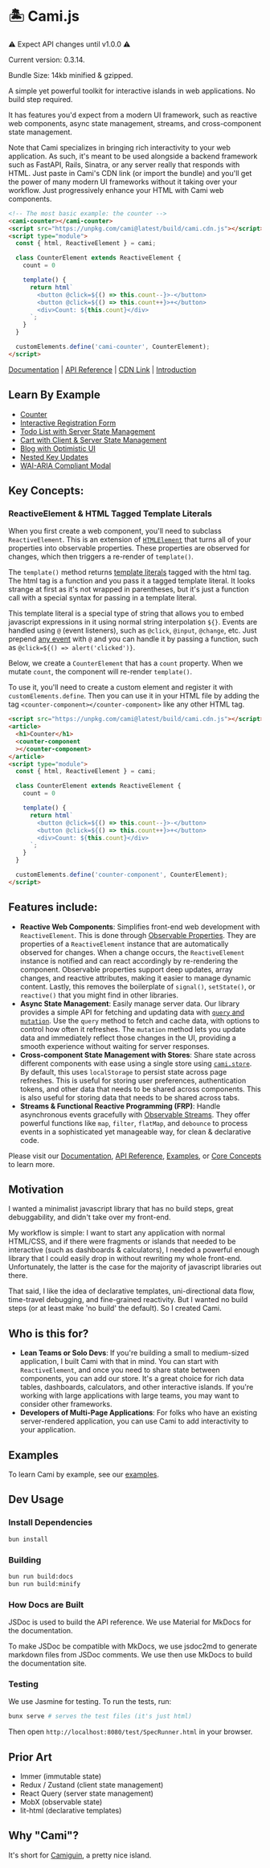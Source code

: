 # 🏝️ Cami.js

⚠️ Expect API changes until v1.0.0 ⚠️

Current version: 0.3.14.

Bundle Size: 14kb minified & gzipped.

A simple yet powerful toolkit for interactive islands in web applications. No build step required.

It has features you'd expect from a modern UI framework, such as reactive web components, async state management, streams, and cross-component state management.

Note that Cami specializes in bringing rich interactivity to your web application. As such, it's meant to be used alongside a backend framework such as FastAPI, Rails, Sinatra, or any server really that responds with HTML. Just paste in Cami's CDN link (or import the bundle) and you'll get the power of many modern UI frameworks without it taking over your workflow. Just progressively enhance your HTML with Cami web components.

```html
<!-- The most basic example: the counter -->
<cami-counter></cami-counter>
<script src="https://unpkg.com/cami@latest/build/cami.cdn.js"></script>
<script type="module">
  const { html, ReactiveElement } = cami;

  class CounterElement extends ReactiveElement {
    count = 0

    template() {
      return html`
        <button @click=${() => this.count--}>-</button>
        <button @click=${() => this.count++}>+</button>
        <div>Count: ${this.count}</div>
      `;
    }
  }

  customElements.define('cami-counter', CounterElement);
</script>
```

[Documentation](https://camijs.com/) | [API Reference](https://camijs.com/api/) | [CDN Link](https://unpkg.com/cami@latest/build/cami.cdn.js) | [Introduction](https://camijs.com/)

## Learn By Example

* [Counter](https://camijs.com/learn_by_example/counter/)
* [Interactive Registration Form](https://camijs.com/learn_by_example/form_validation/)
* [Todo List with Server State Management](https://camijs.com/learn_by_example/todo_list_server/)
* [Cart with Client & Server State Management](https://camijs.com/learn_by_example/cart/)
* [Blog with Optimistic UI](https://camijs.com/learn_by_example/blog/)
* [Nested Key Updates](https://camijs.com/learn_by_example/nested_updates/)
* [WAI-ARIA Compliant Modal](https://camijs.com/learn_by_example/modal/)

## Key Concepts:

### ReactiveElement & HTML Tagged Template Literals

When you first create a web component, you'll need to subclass `ReactiveElement`. This is an extension of [`HTMLElement`](https://developer.mozilla.org/en-US/docs/Web/API/Web_components/Using_custom_elements) that turns all of your properties into observable properties. These properties are observed for changes, which then triggers a re-render of `template()`.

The `template()` method returns [template literals](https://developer.mozilla.org/en-US/docs/Web/JavaScript/Reference/Template_literals#tagged_templates:~:text=This%20is%20useful%20for%20many%20tools%20which%20give%20special%20treatment%20to%20literals%20tagged%20by%20a%20particular%20name) tagged with the html tag. The html tag is a function and you pass it a tagged template literal. It looks strange at first as it's not wrapped in parentheses, but it's just a function call with a special syntax for passing in a template literal.

This template literal is a special type of string that allows you to embed javascript expressions in it using normal string interpolation `${}`. Events are handled using `@` (event listeners), such as `@click`, `@input`, `@change`, etc. Just prepend [any event](https://developer.mozilla.org/en-US/docs/Web/Events#:~:text=wheel%20event-,Element,-animationcancel%20event) with `@` and you can handle it by passing a function, such as `@click=${() => alert('clicked')}`.

Below, we create a `CounterElement` that has a `count` property. When we mutate `count`, the component will re-render `template()`.

To use it, you'll need to create a custom element and register it with `customElements.define`. Then you can use it in your HTML file by adding the tag `<counter-component></counter-component>` like any other HTML tag.

```html
<script src="https://unpkg.com/cami@latest/build/cami.cdn.js"></script>
<article>
  <h1>Counter</h1>
  <counter-component
  ></counter-component>
</article>
<script type="module">
  const { html, ReactiveElement } = cami;

  class CounterElement extends ReactiveElement {
    count = 0

    template() {
      return html`
        <button @click=${() => this.count--}>-</button>
        <button @click=${() => this.count++}>+</button>
        <div>Count: ${this.count}</div>
      `;
    }
  }

  customElements.define('counter-component', CounterElement);
</script>
```

## Features include:

* **Reactive Web Components**: Simplifies front-end web development with `ReactiveElement`. This is done through [Observable Properties](https://camijs.com/features/observable_property). They are properties of a `ReactiveElement` instance that are automatically observed for changes. When a change occurs, the `ReactiveElement` instance is notified and can react accordingly by re-rendering the component. Observable properties support deep updates, array changes, and reactive attributes, making it easier to manage dynamic content. Lastly, this removes the boilerplate of `signal()`, `setState()`, or `reactive()` that you might find in other libraries.
* **Async State Management**: Easily manage server data. Our library provides a simple API for fetching and updating data with [`query` and `mutation`](https://camijs.com/features/async_state_management). Use the `query` method to fetch and cache data, with options to control how often it refreshes. The `mutation` method lets you update data and immediately reflect those changes in the UI, providing a smooth experience without waiting for server responses.
* **Cross-component State Management with  Stores**: Share state across different components with ease using a single store using [`cami.store`](https://camijs.com/features/client_state_management). By default, this uses `localStorage` to persist state across page refreshes. This is useful for storing user preferences, authentication tokens, and other data that needs to be shared across components. This is also useful for storing data that needs to be shared across tabs.
* **Streams & Functional Reactive Programming (FRP)**: Handle asynchronous events gracefully with [Observable Streams](https://camijs.com/features/streams/). They offer powerful functions like `map`, `filter`, `flatMap`, and `debounce` to process events in a sophisticated yet manageable way, for clean & declarative code.

Please visit our [Documentation](https://camijs.com/), [API Reference](https://camijs.com/api/), [Examples](https://camijs.com/learn_by_example/counter/), or [Core Concepts](https://camijs.com/features/observable_property/) to learn more.

## Motivation

I wanted a minimalist javascript library that has no build steps, great debuggability, and didn't take over my front-end.

My workflow is simple: I want to start any application with normal HTML/CSS, and if there were fragments or islands that needed to be interactive (such as dashboards & calculators), I needed a powerful enough library that I could easily drop in without rewriting my whole front-end. Unfortunately, the latter is the case for the majority of javascript libraries out there.

That said, I like the idea of declarative templates, uni-directional data flow, time-travel debugging, and fine-grained reactivity. But I wanted no build steps (or at least make 'no build' the default). So I created Cami.

## Who is this for?

- **Lean Teams or Solo Devs**: If you're building a small to medium-sized application, I built Cami with that in mind. You can start with `ReactiveElement`, and once you need to share state between components, you can add our store. It's a great choice for rich data tables, dashboards, calculators, and other interactive islands. If you're working with large applications with large teams, you may want to consider other frameworks.
- **Developers of Multi-Page Applications**: For folks who have an existing server-rendered application, you can use Cami to add interactivity to your application.


## Examples

To learn Cami by example, see our [examples](https://camijs.com/learn_by_example/counter/).

## Dev Usage

### Install Dependencies

```bash
bun install
```

### Building

```bash
bun run build:docs
bun run build:minify
```

### How Docs are Built

JSDoc is used to build the API reference. We use Material for MkDocs for the documentation.

To make JSDoc be compatible with MkDocs, we use jsdoc2md to generate markdown files from JSDoc comments. We use then use MkDocs to build the documentation site.


### Testing

We use Jasmine for testing. To run the tests, run:

```bash
bunx serve # serves the test files (it's just html)
```

Then open `http://localhost:8080/test/SpecRunner.html` in your browser.

## Prior Art

- Immer (immutable state)
- Redux / Zustand (client state management)
- React Query (server state management)
- MobX (observable state)
- lit-html (declarative templates)

## Why "Cami"?

It's short for [Camiguin](https://www.google.com/search?q=camiguin&sca_esv=576910264&tbm=isch&source=lnms&sa=X&sqi=2&ved=2ahUKEwjM_6rOp5SCAxV-9zgGHSW6CjYQ_AUoAnoECAMQBA&biw=1920&bih=944&dpr=1), a pretty nice island.
